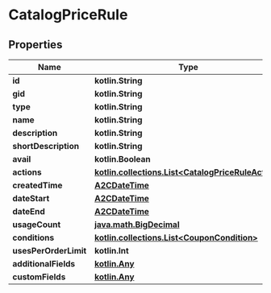 
# CatalogPriceRule

## Properties
| Name | Type | Description | Notes |
| ------------ | ------------- | ------------- | ------------- |
| **id** | **kotlin.String** |  |  [optional] |
| **gid** | **kotlin.String** |  |  [optional] |
| **type** | **kotlin.String** |  |  [optional] |
| **name** | **kotlin.String** |  |  [optional] |
| **description** | **kotlin.String** |  |  [optional] |
| **shortDescription** | **kotlin.String** |  |  [optional] |
| **avail** | **kotlin.Boolean** |  |  [optional] |
| **actions** | [**kotlin.collections.List&lt;CatalogPriceRuleAction&gt;**](CatalogPriceRuleAction.md) |  |  [optional] |
| **createdTime** | [**A2CDateTime**](A2CDateTime.md) |  |  [optional] |
| **dateStart** | [**A2CDateTime**](A2CDateTime.md) |  |  [optional] |
| **dateEnd** | [**A2CDateTime**](A2CDateTime.md) |  |  [optional] |
| **usageCount** | [**java.math.BigDecimal**](java.math.BigDecimal.md) |  |  [optional] |
| **conditions** | [**kotlin.collections.List&lt;CouponCondition&gt;**](CouponCondition.md) |  |  [optional] |
| **usesPerOrderLimit** | **kotlin.Int** |  |  [optional] |
| **additionalFields** | [**kotlin.Any**](.md) |  |  [optional] |
| **customFields** | [**kotlin.Any**](.md) |  |  [optional] |



